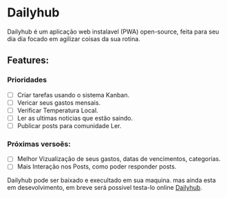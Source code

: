 # Dailyhub

Dailyhub é um aplicação web instalavel (PWA) open-source, feita para seu dia dia focado em agilizar coisas da sua rotina.

## Features:

### Prioridades
- [ ] Criar tarefas usando o sistema Kanban.
- [ ] Vericar seus gastos mensais.
- [ ] Verificar Temperatura Local.
- [ ] Ler as ultimas noticias que estão saindo.
- [ ] Publicar posts para comunidade Ler.

### Próximas versoẽs:
- [ ] Melhor Vizualização de seus gastos, datas de vencimentos, categorias.
- [ ] Mais Interação nos Posts, como poder responder posts.

Dailyhub pode ser baixado e execultado em sua maquina. mas ainda esta em desevolvimento, em breve será possivel testa-lo online [Dailyhub](https://dailyhub.space).
